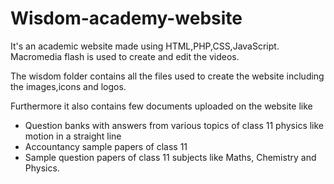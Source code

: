 # Wisdom-academy-website
It's an academic website made using HTML,PHP,CSS,JavaScript.
Macromedia flash is used to create and edit the videos.

The wisdom folder contains all the files used to create the website including the images,icons and logos.

Furthermore it also contains few documents uploaded on the website like 
- Question banks with answers from various topics of class 11 physics like motion in a straight line
- Accountancy sample papers of class 11
- Sample question papers of class 11 subjects like Maths, Chemistry and Physics.


